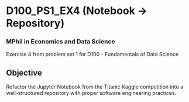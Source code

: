 # D100_PS1_EX4 (Notebook -> Repository)

### MPhil in Economics and Data Science

Exercise 4 from problem set 1 for D100 - Fundamentals of Data Science

## Objective

Refactor the Jupyter Notebook from the Titanic Kaggle competition into a well-structured repository with proper software engineering practices.